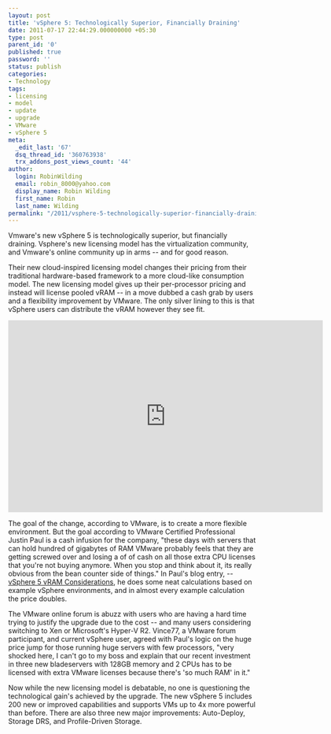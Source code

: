 ```yaml
---
layout: post
title: 'vSphere 5: Technologically Superior, Financially Draining'
date: 2011-07-17 22:44:29.000000000 +05:30
type: post
parent_id: '0'
published: true
password: ''
status: publish
categories:
- Technology
tags:
- licensing
- model
- update
- upgrade
- VMware
- vSphere 5
meta:
  _edit_last: '67'
  dsq_thread_id: '360763938'
  trx_addons_post_views_count: '44'
author:
  login: RobinWilding
  email: robin_8000@yahoo.com
  display_name: Robin Wilding
  first_name: Robin
  last_name: Wilding
permalink: "/2011/vsphere-5-technologically-superior-financially-draining/"
---
```

<p>Vmware's new vSphere 5 is technologically superior, but financially draining. Vsphere's new licensing model has the virtualization community, and Vmware's online community up in arms -- and for good reason.</p>
<p>Their new cloud-inspired licensing model changes their pricing from their traditional hardware-based framework to a more cloud-like consumption model. The new licensing model gives up their per-processor pricing and instead will license pooled vRAM -- in a move dubbed a cash grab by users and a flexibility improvement by VMware. The only silver lining to this is that vSphere users can distribute the vRAM however they see fit.</p>

<p><iframe width="640" height="390" src="http://www.youtube.com/embed/jg9xPtO6KM4" frameborder="0" allowfullscreen></iframe></p>
<p>The goal of the change, according to VMware, is to create a more flexible environment. But the goal according to VMware Certified Professional Justin Paul is a cash infusion for the company, "these days with servers that can hold hundred of gigabytes of RAM VMware probably feels that they are getting screwed over and losing a of of cash on all those extra CPU licenses that you're not buying anymore. When you stop and think about it, its really obvious from the bean counter side of things." In Paul's blog entry, -- <a href="http://jpaul.me/?p=2022">vSphere 5 vRAM Considerations</a>, he does some neat calculations based on example vSphere environments, and in almost every example calculation the price doubles.</p>
<p>The VMware online forum is abuzz with users who are having a hard time trying to justify the upgrade due to the cost -- and many users considering switching to Xen or Microsoft's Hyper-V R2. Vince77, a VMware forum participant, and current vSphere user, agreed with Paul's logic on the huge price jump for those running huge servers with few processors, "very shocked here, I can't go to my boss and explain that our recent investment in three new bladeservers with 128GB memory and 2 CPUs has to be licensed with extra VMware licenses because there's 'so much RAM' in it."</p>
<p>Now while the new licensing model is debatable, no one is questioning the technological gain's achieved by the upgrade. The new vSphere 5 includes 200 new or improved capabilities and supports VMs up to 4x more powerful than before. There are also three new major improvements: Auto-Deploy, Storage DRS, and Profile-Driven Storage.</p>
